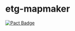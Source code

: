 # etg-mapmaker 
[![Pact Badge](https://xebia.pact.dius.com.au/pacts/provider/MapMakerApi/consumer/ExploratoryTestingGame/latest/badge.svg)](https://xebia.pact.dius.com.au/pacts/provider/MapMakerApi/consumer/ExploratoryTestingGame/latest/badge.svg)

